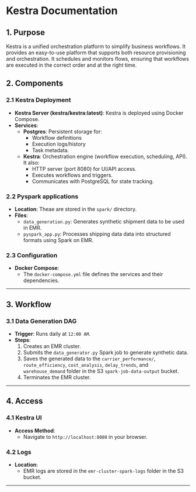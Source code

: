 # **Kestra Documentation**

## **1. Purpose**

Kestra is a unified orchestration platform to simplify business workflows. It provides an easy-to-use platform that supports both resource provisioning and orchestration. It schedules and monitors flows, ensuring that workflows are executed in the correct order and at the right time.

## **2. Components**
### **2.1 Kestra Deployment**
- **Kestra Server (kestra/kestra:latest)**: Kestra is deployed using Docker Compose.
- **Services**:
  - **Postgres**: Persistent storage for:
    -  Workflow definitions
    -  Execution logs/history
    -  Task metadata.
  - **Kestra**: Orchestration engine (workflow execution, scheduling, API). It also:
    - HTTP server (port 8080) for UI/API access.
    - Executes workflows and triggers.
    - Communicates with PostgreSQL for state tracking.

### **2.2 Pyspark applications**
- **Location**: Theae are stored in the `spark/` directory.
- **Files**:
  - `data_generation.py`: Generates synthetic shipment data to be used in EMR.
  - `pyspark_app.py`: Processes shipping data data into structured formats using Spark on EMR.

### **2.3 Configuration**
- **Docker Compose**:
  - The `docker-compose.yml` file defines the services and their dependencies.

---

## **3. Workflow**
### **3.1 Data Generation DAG**
- **Trigger**: Runs daily at `12:00 AM`.
- **Steps**:
  1. Creates an EMR cluster.
  2. Submits the `data_generator.py` Spark job to generate synthetic data.
  3. Saves the generated data to the `carrier_performance/`, `route_efficiency`, `cost_analysis`, `delay_trends`, and `warehouse_demand` folder in the S3 `spark-job-data-output` bucket.
  54. Terminates the EMR cluster.

---

## **4. Access**
### **4.1 Kestra UI**
- **Access Method**:
  - Navigate to `http://localhost:8080` in your browser.

### **4.2 Logs**
- **Location**:
  - EMR logs are stored in the `emr-cluster-spark-logs` folder in the S3 bucket.

---
